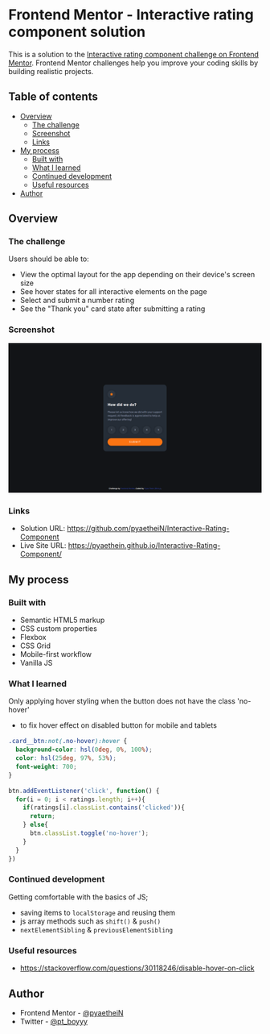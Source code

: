 # Frontend Mentor - Interactive rating component solution

This is a solution to the [Interactive rating component challenge on Frontend Mentor](https://www.frontendmentor.io/challenges/interactive-rating-component-koxpeBUmI). Frontend Mentor challenges help you improve your coding skills by building realistic projects. 

## Table of contents

- [Overview](#overview)
  - [The challenge](#the-challenge)
  - [Screenshot](#screenshot)
  - [Links](#links)
- [My process](#my-process)
  - [Built with](#built-with)
  - [What I learned](#what-i-learned)
  - [Continued development](#continued-development)
  - [Useful resources](#useful-resources)
- [Author](#author)

## Overview

### The challenge

Users should be able to:

- View the optimal layout for the app depending on their device's screen size
- See hover states for all interactive elements on the page
- Select and submit a number rating
- See the "Thank you" card state after submitting a rating

### Screenshot

![](./solution-design/desktop-preview.png)

### Links

- Solution URL: https://github.com/pyaetheiN/Interactive-Rating-Component
- Live Site URL: https://pyaethein.github.io/Interactive-Rating-Component/

## My process

### Built with

- Semantic HTML5 markup
- CSS custom properties
- Flexbox
- CSS Grid
- Mobile-first workflow
- Vanilla JS

### What I learned

Only applying hover styling when the button does not have the class 'no-hover' 
- to fix hover effect on disabled button for mobile and tablets

```css
.card__btn:not(.no-hover):hover {
  background-color: hsl(0deg, 0%, 100%);
  color: hsl(25deg, 97%, 53%);
  font-weight: 700;
}
```
```js
btn.addEventListener('click', function() {
  for(i = 0; i < ratings.length; i++){
    if(ratings[i].classList.contains('clicked')){
      return;
    } else{
      btn.classList.toggle('no-hover');
    }
  }
})
```

### Continued development

Getting comfortable with the basics of JS;
- saving items to `localStorage` and reusing them    
- js array methods such as `shift()` & `push()`
- `nextElementSibling` & `previousElementSibling`

### Useful resources

- https://stackoverflow.com/questions/30118246/disable-hover-on-click

## Author

- Frontend Mentor - [@pyaetheiN](https://www.frontendmentor.io/profile/pyaetheiN)
- Twitter - [@pt_boyyy](https://www.twitter.com/pt_boyyy)